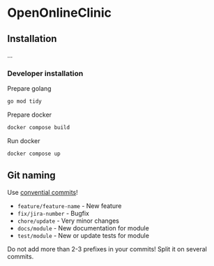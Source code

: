 # OpenOnlineClinic

## Installation
...
### Developer installation
Prepare golang
```bash
go mod tidy
```

Prepare docker
```bash
docker compose build
```

Run docker
```bash
docker compose up
```


## Git naming

Use [convential commits](https://www.conventionalcommits.org/ru/v1.0.0/)!

- `feature/feature-name` - New feature
- `fix/jira-number` - Bugfix
- `chore/update` - Very minor changes
- `docs/module` - New documentation for module
- `test/module` - New or update tests for module

Do not add more than 2-3 prefixes in your commits! Split it on several commits.